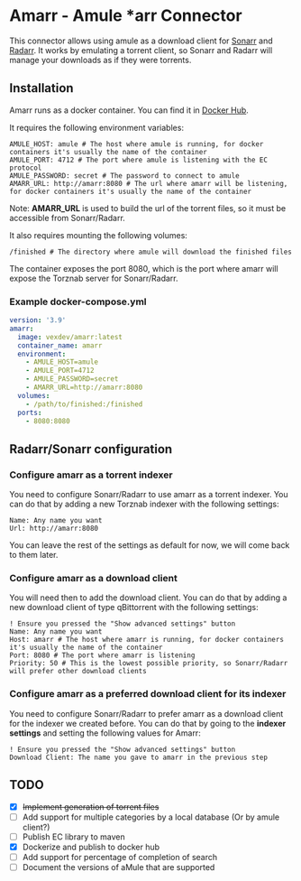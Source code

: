 # Amarr - Amule *arr Connector

This connector allows using amule as a download client for [Sonarr](https://sonarr.tv/)
and [Radarr](https://radarr.video/).
It works by emulating a torrent client, so Sonarr and Radarr will manage your downloads as if they were torrents.

## Installation

Amarr runs as a docker container. You can find it in [Docker Hub](https://hub.docker.com/r/vexdev/amarr).

It requires the following environment variables:

```
AMULE_HOST: amule # The host where amule is running, for docker containers it's usually the name of the container
AMULE_PORT: 4712 # The port where amule is listening with the EC protocol
AMULE_PASSWORD: secret # The password to connect to amule
AMARR_URL: http://amarr:8080 # The url where amarr will be listening, for docker containers it's usually the name of the container
```

Note: **AMARR_URL** is used to build the url of the torrent files, so it must be accessible from Sonarr/Radarr.

It also requires mounting the following volumes:

```
/finished # The directory where amule will download the finished files
```

The container exposes the port 8080, which is the port where amarr will expose the Torznab server for Sonarr/Radarr.

### Example docker-compose.yml

```yaml
version: '3.9'
amarr:
  image: vexdev/amarr:latest
  container_name: amarr
  environment:
    - AMULE_HOST=amule
    - AMULE_PORT=4712
    - AMULE_PASSWORD=secret
    - AMARR_URL=http://amarr:8080
  volumes:
    - /path/to/finished:/finished
  ports:
    - 8080:8080
```

## Radarr/Sonarr configuration

### Configure amarr as a torrent indexer
You need to configure Sonarr/Radarr to use amarr as a torrent indexer. You can do that by adding a new Torznab indexer
with the following settings:

```
Name: Any name you want
Url: http://amarr:8080
```

You can leave the rest of the settings as default for now, we will come back to them later.

### Configure amarr as a download client
You will need then to add the download client. You can do that by adding a new download client of type qBittorrent with
the following settings:

```
! Ensure you pressed the "Show advanced settings" button
Name: Any name you want
Host: amarr # The host where amarr is running, for docker containers it's usually the name of the container
Port: 8080 # The port where amarr is listening
Priority: 50 # This is the lowest possible priority, so Sonarr/Radarr will prefer other download clients
```

### Configure amarr as a preferred download client for its indexer

You need to configure Sonarr/Radarr to prefer amarr as a download client for the indexer we created before.
You can do that by going to the **indexer settings** and setting the following values for Amarr:

```
! Ensure you pressed the "Show advanced settings" button
Download Client: The name you gave to amarr in the previous step
```

## TODO

- [X] ~~Implement generation of torrent files~~
- [ ] Add support for multiple categories by a local database (Or by amule client?)
- [ ] Publish EC library to maven
- [X] Dockerize and publish to docker hub
- [ ] Add support for percentage of completion of search
- [ ] Document the versions of aMule that are supported

